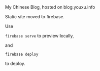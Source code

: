 My Chinese Blog, hosted on blog.youxu.info

Static site moved to firebase.

Use 

`firebase serve` to preview locally,
 
and 

`firebase deploy`

to deploy.


